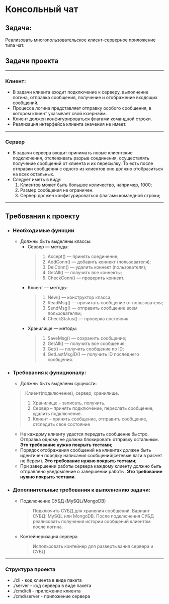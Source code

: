 # Консольный чат
## Задача:
Реализовать многопользовательское клиент-серверное приложение типа чат.

## Задачи проекта
***
### Клиент:
* В задачи клиента входит подключение к серверу, выполнение логина, отправка
сообщения, получение и отображение входящих сообщений.
* Процессе логина представляет отправку особого сообщения, в котором клиент
указывает свой юзернэйм.
* Клиент должен конфигурироваться флагами командной строки.
* Реализация интерфейса клиента значения не имеет.

* * *
### Сервер
* В задачи сервера входит принимать новые клиентские подключения,
отслеживать разрыв соединения, осуществлять получение сообщений от клиента и их
пересылку. То есть после отправки сообщения с одного из клиентов оно должно
отобразиться на всех остальных.
* Следует иметь в виду:
   1. Клиентов может быть большое количество, например, 1000;
   2. Размер сообщения не ограничен.
   3. Сервер должен конфигурироваться флагами командной строки;
* * *
## Требования к проекту
* ### Необходимые функции
  * Должны быть выделены классы:
    * Сервер — методы:
        > 1. Accept() — принять соединение;
        > 2. AddConn() — добавить коннект (пользователя);
        > 3. DelConn() — удалить коннект (пользователя);
        > 4. GetAll() — получить все коннекты;
        > 5. CheckConn() — проверить коннект.
    * Клиент — методы:
        > 1. New() — конструктор класса;
        > 2. ReadMsg() — прочитать сообщение от пользователя;
        > 3. SendMsg() — отправить сообщение всем пользователям;
        > 4. CheckStatus() — проверка состояния.
    * Хранилище — методы:
        > 1. SaveMsg() — сохранить сообщение;
        > 2. GetAll() — получить все сообщения;
        > 3. Get() — получить сообщение по ID;
        > 4. GetLastMsgID() — получить ID последнего сообщения.
* ### Требования к функционалу:
    * Должны быть выделены сущности:
    > Клиент(подключение), сервер, хранилище.
    > 1. Хранилище – записать, получить.
    > 2. Сервер – принять подключение, переслать сообщение, удалить подключение.
    > 3. Клиент – принять сообщение, отправить сообщение, отследить свое состояние
    * Не каждому клиенту удастся передать сообщение быстро. Отправка одному не должна блокировать отправку остальным. **Это требование нужно покрыть тестами**;
    * Порядок отображения сообщений на клиентах должен быть идентичен   порядку написания сообщений(сетевые лаги в расчет не берем). **Это
    требование нужно покрыть тестами**;
    * При завершении работы сервера каждому клиенту должно быть отправлено уведомление о завершении работы. **Это требование нужно покрыть тестами**.
* ### Дополнительные требования к выполнению задачи:
  * Подключение СУБД (MySQL/MongoDB)
    > Подключить СУБД для хранения сообщений. Вариант СУБД: MySQL или
    MongoDB. После подключения СУБД реализовать получения истории сообщений клиентом после логина.
  * Контейнеризация сервера
    > Использовать контейнер для развертывания сервера и СУБД
***
### Структура проекта
* ./cli - код клиента в виде пакета
* ./server - код сервера в виде пакета
* ./cmd/cli - приложение клиента
* ./cmd/server - приложение сервера

